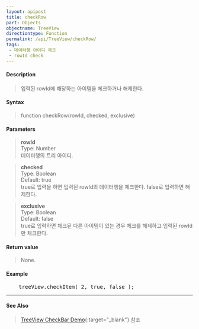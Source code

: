```yaml
---
layout: apipost
title: checkRow
part: Objects
objectname: TreeView
directiontype: Function
permalink: /api/TreeView/checkRow/
tags:
 - 데이터행 아이디 체크
 - rowId check
---
```



#### Description

> 입력된 rowId에 해당하는 아이템을 체크하거나 해제한다.  

#### Syntax

> function checkRow(rowId, checked, exclusive)  

#### Parameters

> **rowId**  
> Type: Number  
> 데이터행의 트리 아이디.  

> **checked**  
> Type: Boolean  
> Default: true  
> true로 입력을 하면 입력된 rowId의 데이터행을 체크한다. false로 입력하면 해제한다.  

> **exclusive**  
> Type: Boolean  
> Default: false  
> true로 입력하면 체크된 다른 아이템이 있는 경우 체크를 해제하고 입력된 rowId만 체크한다.  

#### Return value

> None.

#### Example

<pre class="prettyprint">
    treeView.checkItem( 2, true, false );
</pre>

---

#### See Also

> [TreeView CheckBar Demo](http://demo.realgrid.net/Demo/TreeCheckBar){:target="_blank"} 참조    
